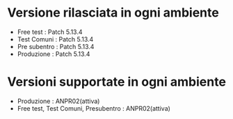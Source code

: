 # Versione rilasciata in ogni ambiente

- Free test : Patch 5.13.4
- Test Comuni : Patch 5.13.4
- Pre subentro : Patch 5.13.4
- Produzione : Patch 5.13.4


# Versioni supportate in ogni ambiente

- Produzione : ANPR02(attiva)
- Free test, Test Comuni, Presubentro : ANPR02(attiva)
